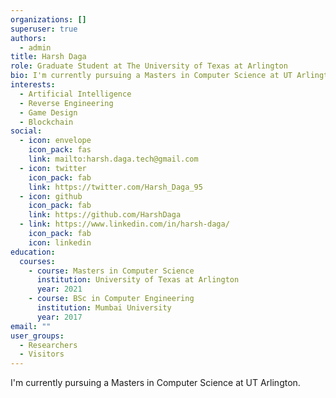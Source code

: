 ```yaml
---
organizations: []
superuser: true
authors:
  - admin
title: Harsh Daga
role: Graduate Student at The University of Texas at Arlington
bio: I'm currently pursuing a Masters in Computer Science at UT Arlington.
interests:
  - Artificial Intelligence
  - Reverse Engineering
  - Game Design
  - Blockchain
social:
  - icon: envelope
    icon_pack: fas
    link: mailto:harsh.daga.tech@gmail.com
  - icon: twitter
    icon_pack: fab
    link: https://twitter.com/Harsh_Daga_95
  - icon: github
    icon_pack: fab
    link: https://github.com/HarshDaga
  - link: https://www.linkedin.com/in/harsh-daga/
    icon_pack: fab
    icon: linkedin
education:
  courses:
    - course: Masters in Computer Science
      institution: University of Texas at Arlington
      year: 2021
    - course: BSc in Computer Engineering
      institution: Mumbai University
      year: 2017
email: ""
user_groups:
  - Researchers
  - Visitors
---
```

I'm currently pursuing a Masters in Computer Science at UT Arlington.